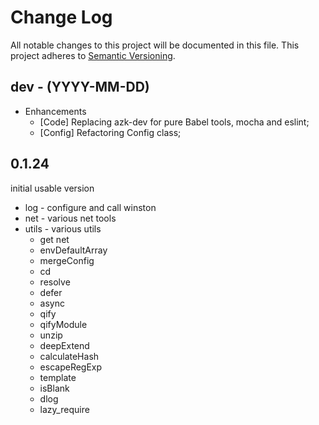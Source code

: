 # Change Log

All notable changes to this project will be documented in this file.
This project adheres to [Semantic Versioning](http://semver.org/).

## dev - (YYYY-MM-DD)

* Enhancements
  * [Code] Replacing azk-dev for pure Babel tools, mocha and eslint;
  * [Config] Refactoring Config class;

## 0.1.24

  initial usable version

  * log - configure and call winston
  * net - various net tools
  * utils - various utils
    * get net
    * envDefaultArray
    * mergeConfig
    * cd
    * resolve
    * defer
    * async
    * qify
    * qifyModule
    * unzip
    * deepExtend
    * calculateHash
    * escapeRegExp
    * template
    * isBlank
    * dlog
    * lazy_require
